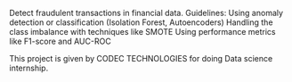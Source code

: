 Detect fraudulent transactions in financial data.
 Guidelines:
    Using anomaly detection or classification (Isolation Forest, Autoencoders)
    Handling the class imbalance with techniques like SMOTE
    Using performance metrics like F1-score and AUC-ROC

This project is given by CODEC TECHNOLOGIES for doing Data science internship.
